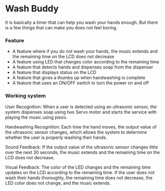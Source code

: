 # Wash Buddy
It is basically a timer that can help you wash your hands enough.
But there is a few things that can make you does not feel boring.



### Feature 
* A feature where if you do not wash your hands, the music extends and the remaining time on the LCD does not decrease
* A feature using LED that changes color according to the remaining time 
* A feature that detects hands and dispenses soap from the dispenser
* A feature that displays status on the LCD
* A feature that gives a thumbs up when handwashing is complete
* A feature that uses an ON/OFF switch to turn the power on and off



### Working system
User Recognition:
When a user is detected using an ultrasonic sensor, the system dispenses soap using two Servo motor and starts the service with playing the music using piezo.

Handwashing Recognition:
Each time the hand moves, the output value of the ultrasonic sensor changes, which allows the system to determine whether the user is properly washing their hands.

Sound Feedback:
If the output value of the ultrasonic sensor changes little over the next 30 seconds, the music extends and the remaining time on the LCD does not decrease.

Visual Feedback:
The color of the LED changes and the remaining time updates on the LCD according to the remaining time. If the user does not wash their hands thoroughly,
the remaining time does not decrease, the LED color does not change, and the music extends. 


